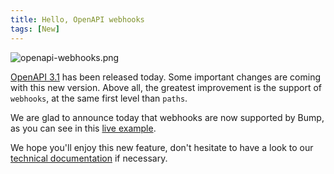 ```yaml
---
title: Hello, OpenAPI webhooks
tags: [New]
---
```


![openapi-webhooks.png](/images/changelog/openapi-webhooks.png)

[OpenAPI 3.1](https://github.com/OAI/OpenAPI-Specification/blob/master/versions/3.1.0.md) has been released today. Some important changes are coming with this new version. Above all, the greatest improvement is the support of `webhooks`, at the same first level than `paths`.

We are glad to announce today that webhooks are now supported by Bump, as you can see in this [live example](https://bump.sh/doc/webhook-example).

We hope you'll enjoy this new feature, don't hesitate to have a look to our [technical documentation](/help/specification-support/openapi-support/webhooks/) if necessary.
